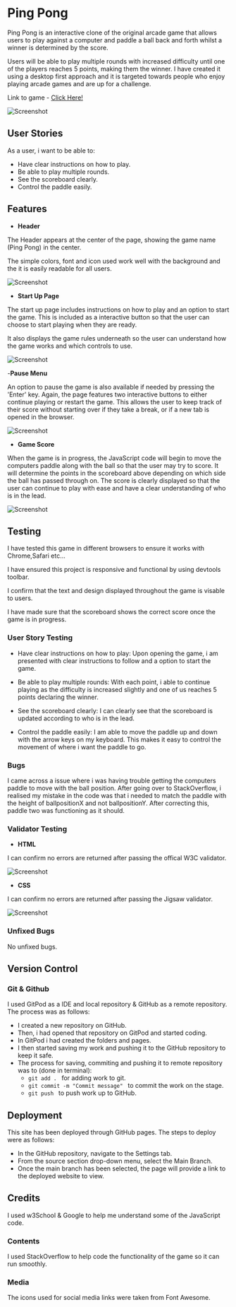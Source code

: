 # Ping Pong

Ping Pong is an interactive clone of the original arcade game that allows users to play against a computer and paddle a ball back and forth whilst a winner is determined by the score.

Users will be able to play multiple rounds with increased difficulty until one of the players reaches 5 points, making them the winner. I have created it using a desktop first approach and it is targeted towards people who enjoy playing arcade games and are up for a challenge.

Link to game - <a href="https://sarshaheen.github.io/Ping-Pong-Game/" target="blank" rel="noopener" aria-label="Visit Ping Pong game(Opens in a new tab)"> Click Here!</a>

![Screenshot](assets/images/mockup.png)

## User Stories

As a user, i want to be able to:

- Have clear instructions on how to play.
- Be able to play multiple rounds.
- See the scoreboard clearly.
- Control the paddle easily.

## Features

- __Header__

The Header appears at the center of the page, showing the game name (Ping Pong) in the center.

The simple colors, font and icon used work well with the background and the it is easily readable for all users.

![Screenshot](assets/images/header.png)

- __Start Up Page__

The start up page includes instructions on how to play and an option to start the game. This is included as a interactive button so that the user can choose to start playing when they are ready.

It also displays the game rules underneath so the user can understand how the game works and which controls to use.

![Screenshot](assets/images/start-up-page.png)

-__Pause Menu__

An option to pause the game is also available if needed by pressing the 'Enter' key. Again, the page features two interactive buttons to either continue playing or restart the game. This allows the user to keep track of their score without starting over if they take a break, or if a new tab is opened in the browser.

![Screenshot](assets/images/pause-menu.png)

- __Game Score__

When the game is in progress, the JavaScript code will begin to move the computers paddle along with the ball so that the user may try to score. It will determine the points in the scoreboard above depending on which side the ball has passed through on. The score is clearly displayed so that the user can continue to play with ease and have a clear understanding of who is in the lead. 

![Screenshot](assets/images/score.png)

## Testing

I have tested this game in different browsers to ensure it works with Chrome,Safari etc...

I have ensured this project is responsive and functional by using devtools toolbar.

I confirm that the text and design displayed throughout the game is visable to users. 

I have made sure that the scoreboard shows the correct score once the game is in progress.

### User Story Testing 

- Have clear instructions on how to play: Upon opening the game, i am presented with clear instructions to follow and a option to start the game.

- Be able to play multiple rounds: With each point, i able to continue playing as the difficulty is increased slightly and one of us reaches 5 points declaring the winner.

- See the scoreboard clearly: I can clearly see that the scoreboard is updated according to who is in the lead.

- Control the paddle easily: I am able to move the paddle up and down with the arrow keys on my keyboard. This makes it easy to control the movement of where i want the paddle to go.

### Bugs

I came across a issue where i was having trouble getting the computers paddle to move with the ball position. After going over to StackOverflow, i realised my mistake in the code was that i needed to match the paddle with the height of ballpositionX and not ballpositionY. After correcting this, paddle two was functioning as it should.

### Validator Testing

- __HTML__

I can confirm no errors are returned after passing the offical W3C validator.

![Screenshot](assets/images/html-validator.png)

- __CSS__

I can confirm no errors are returned after passing the Jigsaw validator.

![Screenshot](assets/images/css-validator.png)


### Unfixed Bugs

No unfixed bugs.

## Version Control

### Git & Github

I used GitPod as a IDE and local repository & GitHub as a remote repository. The process was as follows:
- I created a new repository on GitHub.
- Then, i had opened that repository on GitPod and started coding.
- In GitPod i had created the folders and pages.
- I then started saving my work and pushing it to the GitHub repository to keep it safe.
- The process for saving, commiting and pushing it to remote repository was to (done in terminal): 
  - `git add . ` for adding work to git.
  - `git commit -m "Commit message" ` to commit the work on the stage.
  - `git push ` to push work up to GitHub.

## Deployment

This site has been deployed through GitHub pages. The steps to deploy were as follows:

- In the GitHub repository, navigate to the Settings tab.
- From the source section drop-down menu, select the Main Branch.
- Once the main branch has been selected, the page will provide a link to the deployed website to view.

## Credits

I used w3School & Google to help me understand some of the JavaScript code.

### Contents

I used StackOverflow to help code the functionality of the game so it can run smoothly.

### Media

The icons used for social media links were taken from Font Awesome.
